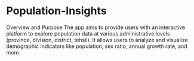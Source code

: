 # Population-Insights
Overview and Purpose The app aims to provide users with an interactive platform to explore population data at various administrative levels (province, division, district, tehsil). It allows users to analyze and visualize demographic indicators like population, sex ratio, annual growth rate, and more. 
